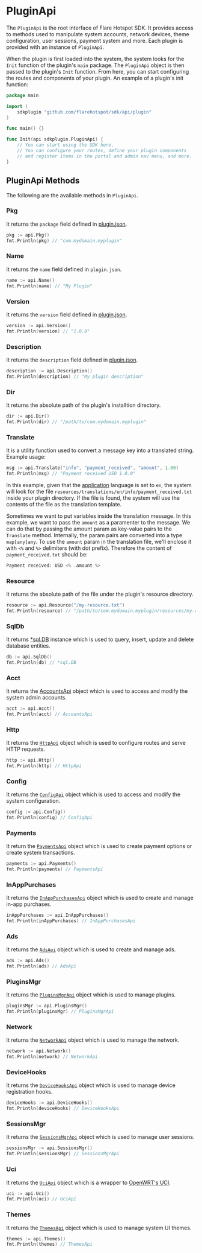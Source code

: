 # PluginApi

The `PluginApi` is the root interface of Flare Hotspot SDK. It provides access to methods used to manipulate system accounts, network devices, theme configuration, user sessions, payment system and more. Each plugin is provided with an instance of `PluginApi`.

When the plugin is first loaded into the system, the system looks for the `Init` function of the plugin's `main` package. The `PluginApi` object is then passed to the plugin's `Init` function. From here, you can start configuring the routes and components of your plugin. An example of a plugin's init function:

```go title="plugins/com.mydomain.myplugin/main.go"
package main

import (
	sdkplugin "github.com/flarehotspot/sdk/api/plugin"
)

func main() {}

func Init(api sdkplugin.PluginApi) {
    // You can start using the SDK here.
    // You can configure your routes, define your plugin components
    // and register items in the portal and admin nav menu, and more.
}
```

## PluginApi Methods

The following are the available methods in `PluginApi`.

### Pkg
It returns the `package` field defined in [plugin.json](../plugin-json/).
```go
pkg := api.Pkg()
fmt.Println(pkg) // "com.mydomain.myplugin"
```

### Name
It returns the `name` field defined in `plugin.json`.
```go
name := api.Name()
fmt.Println(name) // "My Plugin"
```

### Version
It returns the `version` field defined in [plugin.json](../plugin-json/).
```go
version := api.Version()
fmt.Println(version) // "1.0.0"
```

### Description
It returns the `description` field defined in [plugin.json](../plugin-json/).
```go
description := api.Description()
fmt.Println(description) // "My plugin description"
```

### Dir
It returns the absolute path of the plugin's installtion directory.
```go
dir := api.Dir()
fmt.Println(dir) // "/path/to/com.mydomain.myplugin"
```

### Translate
It is a utility function used to convert a message key into a translated string. Example usage:
```go
msg := api.Translate("info", "payment_received", "amount", 1.00)
fmt.Println(msg) // "Payment received USD 1.0.0"
```

In this example, given that the [application](../api/config-api.md#application) language is set to `en`, the system will look for the file `resources/translations/en/info/payment_received.txt` inside your plugin directory. If the file is found, the system will use the contents of the file as the translation template.

Sometimes we want to put variables inside the translation message. In this example, we want to pass the `amount` as a paramenter to the message. We can do that by passing the amount param as key-value pairs to the `Translate` method. Internally, the param pairs are converted into a type `map[any]any`. To use the `amount` param in the translation file, we'll enclose it with `<%` and `%>` delimiters (with dot prefix). Therefore the content of `payment_received.txt` should be:
```go
Payment received: USD <% .amount %>
```

### Resource
It returns the absolute path of the file under the plugin's resource directory.
```go
resource := api.Resource("/my-resource.txt")
fmt.Println(resource) // "/path/to/com.mydomain.myplugin/resources/my-resource.txt"
```

### SqlDb
It returns [*sql.DB](http://go-database-sql.org/overview.html) instance which is used to query, insert, update and delete database entities.
```go
db := api.SqlDb()
fmt.Println(db) // *sql.DB
```

### Acct
It returns the [AccountsApi](./accounts-api.md) object which is used to access and modify the system admin accounts.
```go
acct := api.Acct()
fmt.Println(acct) // AccountsApi
```

### Http
It returns the [`HttpApi`](./http-api.md) object which is used to configure routes and serve HTTP requests.
```go
http := api.Http()
fmt.Println(http) // HttpApi
```

### Config
It returns the [`ConfigApi`](./config-api.md) object which is used to access and modify the system configuration.
```go
config := api.Config()
fmt.Println(config) // ConfigApi
```

### Payments
It return the [`PaymentsApi`](../payments-api/) object which is used to create payment options or create system transactions.
```go
payments := api.Payments()
fmt.Println(payments) // PaymentsApi
```

### InAppPurchases
It returns the [`InAppPurchasesApi`](../in-app-purchases-api/) object which is used to create and manage in-app purchases.
```go
inAppPurchases := api.InAppPurchases()
fmt.Println(inAppPurchases) // InAppPurchasesApi
```

### Ads
It returns the [`AdsApi`](../ads-api/) object which is used to create and manage ads.
```go
ads := api.Ads()
fmt.Println(ads) // AdsApi
```

### PluginsMgr
It returns the [`PluginsMgrApi`](../plugins-mgr-api/) object which is used to manage plugins.
```go
pluginsMgr := api.PluginsMgr()
fmt.Println(pluginsMgr) // PluginsMgrApi
```

### Network
It returns the [`NetworkApi`](../network-api/) object which is used to manage the network.
```go
network := api.Network()
fmt.Println(network) // NetworkApi
```

### DeviceHooks
It returns the [`DeviceHooksApi`](../device-hooks-api/) object which is used to manage device registration hooks.
```go
deviceHooks := api.DeviceHooks()
fmt.Println(deviceHooks) // DeviceHooksApi
```

### SessionsMgr
It returns the [`SessionsMgrApi`](../sessions-mgr-api/) object which is used to manage user sessions.
```go
sessionsMgr := api.SessionsMgr()
fmt.Println(sessionsMgr) // SessionsMgrApi
```

### Uci
It returns the [`UciApi`](../uci-api/) object which is a wrapper to [OpenWRT's UCI](https://openwrt.org/docs/guide-user/base-system/uci).
```go
uci := api.Uci()
fmt.Println(uci) // UciApi
```

### Themes
It returns the [`ThemesApi`](../themes-api/) object which is used to manage system UI themes.
```go
themes := api.Themes()
fmt.Println(themes) // ThemesApi
```
